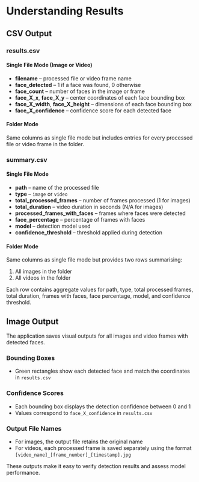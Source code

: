 # Understanding Results

## CSV Output
### results.csv
#### Single File Mode (Image or Video)
- **filename** – processed file or video frame name
- **face_detected** – 1 if a face was found, 0 otherwise
- **face_count** – number of faces in the image or frame
- **face_X_x**, **face_X_y** – center coordinates of each face bounding box
- **face_X_width**, **face_X_height** – dimensions of each face bounding box
- **face_X_confidence** – confidence score for each detected face

#### Folder Mode
Same columns as single file mode but includes entries for every processed file or video frame in the folder.

### summary.csv
#### Single File Mode
- **path** – name of the processed file
- **type** – `image` or `video`
- **total_processed_frames** – number of frames processed (1 for images)
- **total_duration** – video duration in seconds (N/A for images)
- **processed_frames_with_faces** – frames where faces were detected
- **face_percentage** – percentage of frames with faces
- **model** – detection model used
- **confidence_threshold** – threshold applied during detection

#### Folder Mode
Same columns as single file mode but provides two rows summarising:
1. All images in the folder
2. All videos in the folder

Each row contains aggregate values for path, type, total processed frames, total duration, frames with faces, face percentage, model, and confidence threshold.

## Image Output
The application saves visual outputs for all images and video frames with detected faces.

### Bounding Boxes
- Green rectangles show each detected face and match the coordinates in `results.csv`

### Confidence Scores
- Each bounding box displays the detection confidence between 0 and 1
- Values correspond to `face_X_confidence` in `results.csv`

### Output File Names
- For images, the output file retains the original name
- For videos, each processed frame is saved separately using the format `[video_name]_[frame_number]_[timestamp].jpg`

These outputs make it easy to verify detection results and assess model performance.
